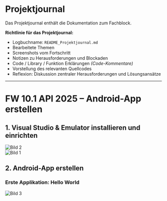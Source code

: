 # Projektjournal

Das Projektjournal enthält die Dokumentation zum Fachblock.

**Richtlinie für das Projektjournal:**

- Logbuchname: `README_Projektjournal.md`  
- Bearbeitete Themen  
- Screenshots vom Fortschritt  
- Notizen zu Herausforderungen und Blockaden  
- Code / Library / Funktion Erklärungen *(Code-Kommentare)*  
- Vorstellung des relevanten Quellcodes  
- Reflexion: Diskussion zentraler Herausforderungen und Lösungsansätze  

---

# FW 10.1 API 2025 – Android-App erstellen

## 1. Visual Studio & Emulator installieren und einrichten

![Bild 2](https://github.com/user-attachments/assets/20d99aa0-6a65-486f-ae74-329d37133e86)  
![Bild 1](https://github.com/user-attachments/assets/89d5fd13-c6db-4312-beb9-c5706390c5c1)

## 2. Android-App erstellen

### Erste Applikation: Hello World

![Bild 3](https://github.com/user-attachments/assets/36651b75-e03d-4522-99f6-ddd191c5791a)
